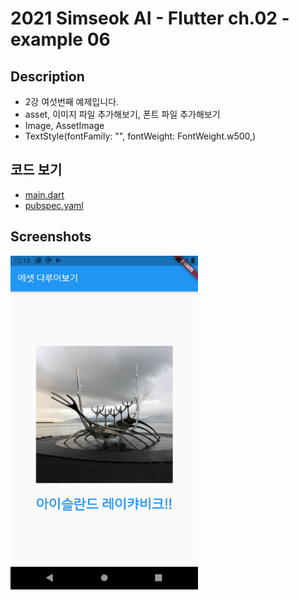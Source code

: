 # 2021 Simseok AI - Flutter ch.02 - example 06

## Description
 - 2강 여섯번째 예제입니다.
 - asset, 이미지 파일 추가해보기, 폰트 파일 추가해보기
 - Image, AssetImage
 - TextStyle(fontFamily: "", fontWeight: FontWeight.w500,)

## 코드 보기
 - [main.dart](https://github.com/DokySp/2021-Simseok-AI-Class-Flutter/blob/main/examples/ex_ch02-06/lib/main.dart)
 - [pubspec.yaml](https://github.com/DokySp/2021-Simseok-AI-Class-Flutter/blob/main/examples/ex_ch02-06/pubspec.yaml)

## Screenshots

<img src = "https://github.com/DokySp/2021-Simseok-AI-Class-Flutter/blob/main/examples/ex_ch02-06/document/ex01.png?raw=true" width = 300>